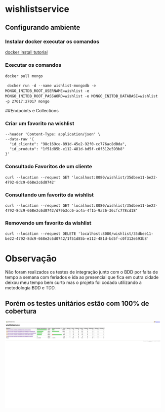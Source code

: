 # wishlistservice

## Configurando ambiente

### Instalar docker executar os comandos

[docker install tutorial](https://www.hostinger.com.br/tutoriais/container-docker?ppc_campaign=google_search_generic_hosting_all&bidkw=defaultkeyword&lo=9100232&gad_source=1&gclid=Cj0KCQjwk6SwBhDPARIsAJ59GwfAgdRW8oePCQJDCKgO4l7WwZROfqJzdVMbYIFOz1ty5fAAYh7CrVoaAiZXEALw_wcB)

### Executar os comandos

``` docker pull mongo ```

``` docker run -d --name wishlist-mongodb -e MONGO_INITDB_ROOT_USERNAME=wishlist -e MONGO_INITDB_ROOT_PASSWORD=wishlist -e MONGO_INITDB_DATABASE=wishlist -p 27017:27017 mongo```

##Endpoints e Collections

### Criar um favorito na wishlist
```curl --location --request POST 'localhost:8080/wishlist' \
--header 'Content-Type: application/json' \
--data-raw '{
  "id_cliente": "98c169ce-891d-45e2-92f0-cc776ac8d0da",
  "id_produto": "1f51d85b-e112-481d-bd5f-c0f312e593b8"
}'
```

### Consultado Favoritos de um cliente
```
curl --location --request GET 'localhost:8080/wishlist/35dbee11-be22-4792-8dc9-668e2c6d0742'
```

### Consultando um favorito da wishlist
```
curl --location --request GET 'localhost:8080/wishlist/35dbee11-be22-4792-8dc9-668e2c6d0742/d79b3cc6-ac4a-4f1b-9a26-36cfc778cd18'
```

### Removendo um favorito da wishlist
```
curl --location --request DELETE 'localhost:8080/wishlist/35dbee11-be22-4792-8dc9-668e2c6d0742/1f51d85b-e112-481d-bd5f-c0f312e593b8'
```

# Observação
Não foram realizados os testes de integração junto com o BDD por falta de tempo a semana com feriados e ida ao presencial que fica em outra cidade deixou meu tempo bem curto mas o projeto foi codado utilizando a metodologia BDD e TDD. 

## Porém os testes unitários estão com 100% de cobertura

![Cobertura de testes](coberturadetestes.png)
